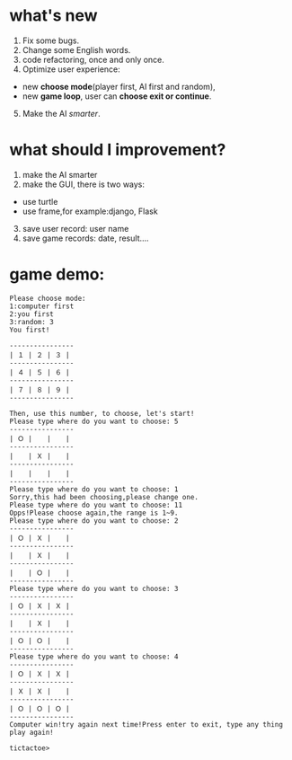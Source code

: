 # what's new
1. Fix some bugs.
2. Change some English words.
3. code refactoring, once and only once.
4. Optimize user experience:
- new **choose mode**(player first, AI first and random), 
- new **game loop**, user can **choose exit or continue**.
5. Make the AI *smarter*.
# what should I improvement?
1. make the AI smarter
2. make the GUI, there is two ways:
- use turtle
- use frame,for example:django, Flask
3. save user record: user name
4. save game records: date, result....
# game demo:
```
Please choose mode:
1:computer first
2:you first
3:random: 3
You first!

----------------
| １ | ２ | ３ |
----------------
| ４ | ５ | ６ |
----------------
| ７ | ８ | ９ |
----------------

Then, use this number, to choose, let's start!
Please type where do you want to choose: 5
----------------
| Ｏ | 　 | 　 |
----------------
| 　 | Ｘ | 　 |
----------------
| 　 | 　 | 　 |
----------------
Please type where do you want to choose: 1
Sorry,this had been choosing,please change one.
Please type where do you want to choose: 11
Opps!Please choose again,the range is 1~9.
Please type where do you want to choose: 2
----------------
| Ｏ | Ｘ | 　 |
----------------
| 　 | Ｘ | 　 |
----------------
| 　 | Ｏ | 　 |
----------------
Please type where do you want to choose: 3
----------------
| Ｏ | Ｘ | Ｘ |
----------------
| 　 | Ｘ | 　 |
----------------
| Ｏ | Ｏ | 　 |
----------------
Please type where do you want to choose: 4
----------------
| Ｏ | Ｘ | Ｘ |
----------------
| Ｘ | Ｘ | 　 |
----------------
| Ｏ | Ｏ | Ｏ |
----------------
Computer win!try again next time!Press enter to exit, type any thing play again!

tictactoe>
```
